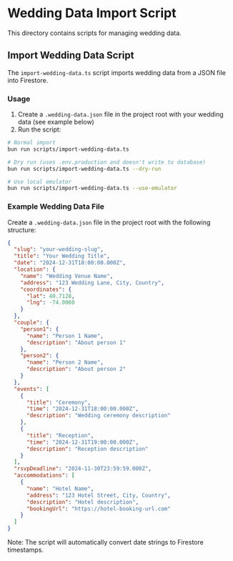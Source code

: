 # Wedding Data Import Script

This directory contains scripts for managing wedding data.

## Import Wedding Data Script

The `import-wedding-data.ts` script imports wedding data from a JSON file into Firestore.

### Usage

1. Create a `.wedding-data.json` file in the project root with your wedding data (see example below)
2. Run the script:

```bash
# Normal import
bun run scripts/import-wedding-data.ts

# Dry run (uses .env.production and doesn't write to database)
bun run scripts/import-wedding-data.ts --dry-run

# Use local emulator
bun run scripts/import-wedding-data.ts --use-emulator
```

### Example Wedding Data File

Create a `.wedding-data.json` file in the project root with the following structure:

```json
{
  "slug": "your-wedding-slug",
  "title": "Your Wedding Title",
  "date": "2024-12-31T18:00:00.000Z",
  "location": {
    "name": "Wedding Venue Name",
    "address": "123 Wedding Lane, City, Country",
    "coordinates": {
      "lat": 40.7128,
      "lng": -74.0060
    }
  },
  "couple": {
    "person1": {
      "name": "Person 1 Name",
      "description": "About person 1"
    },
    "person2": {
      "name": "Person 2 Name",
      "description": "About person 2"
    }
  },
  "events": [
    {
      "title": "Ceremony",
      "time": "2024-12-31T18:00:00.000Z",
      "description": "Wedding ceremony description"
    },
    {
      "title": "Reception",
      "time": "2024-12-31T19:00:00.000Z",
      "description": "Reception description"
    }
  ],
  "rsvpDeadline": "2024-11-30T23:59:59.000Z",
  "accommodations": [
    {
      "name": "Hotel Name",
      "address": "123 Hotel Street, City, Country",
      "description": "Hotel description",
      "bookingUrl": "https://hotel-booking-url.com"
    }
  ]
}
```

Note: The script will automatically convert date strings to Firestore timestamps. 